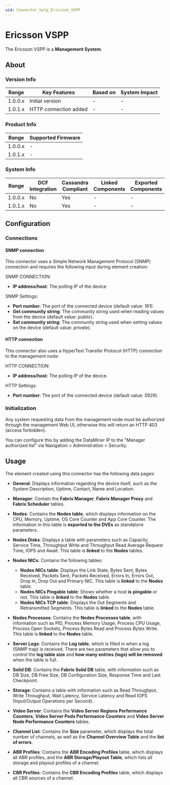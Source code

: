 ```yaml
---
uid: Connector_help_Ericsson_VSPP
---
```


# Ericsson VSPP

The Ericsson VSPP is a **Management System**.

## About

### Version Info

| Range   | Key Features          | Based on | System Impact |
|---------|-----------------------|----------|---------------|
| 1.0.0.x | Initial version       | -        | -             |
| 1.0.1.x | HTTP connection added | -        | -             |

### Product Info

| Range     | Supported Firmware     |
|-----------|------------------------|
| 1.0.0.x   | -                      |
| 1.0.1.x   | -                      |

### System Info

| Range     | DCF Integration     | Cassandra Compliant     | Linked Components     | Exported Components     |
|-----------|---------------------|-------------------------|-----------------------|-------------------------|
| 1.0.0.x   | No                  | Yes                     | -                     | -                       |
| 1.0.1.x   | No                  | Yes                     | -                     | -                       |

## Configuration

### Connections

#### SNMP connection

This connector uses a Simple Network Management Protocol (SNMP) connection and requires the following input during element creation:

SNMP CONNECTION:

- **IP address/host**: The polling IP of the device

SNMP Settings:

- **Port number**: The port of the connected device (default value: *161).*
- **Get community string**: The community string used when reading values from the device (default value: *public*).
- **Set community string**: The community string used when setting values on the device (default value: *private*).

#### HTTP connection

This connector also uses a HyperText Transfer Protocol (HTTP) connection to the management node:

HTTP CONNECTION:

- **IP address/host**: The polling IP of the device.

HTTP Settings:

- **Port number**: The port of the connected device (default value: *5929*).

### Initialization

Any system requesting data from the management node must be authorized through the management Web UI, otherwise this will return an HTTP 403 (access forbidden).

You can configure this by adding the DataMiner IP to the "Manager authorized list" via Navigation \> Administration \> Security.

## Usage

The element created using this connector has the following data pages:

- **General**: Displays information regarding the device itself, such as the System Description, Uptime, Contact, Name and Location.

- **Manager**: Contain the **Fabrix Manager**, **Fabrix Manager Proxy** and **Fabrix Scheduler** tables.

- **Nodes**: Contains the **Nodes table**, which displays information on the CPU, Memory, Uptime, OS Core Counter and App Core Counter. The information in this table is **exported to the DVEs** as standalone parameters.

- **Nodes Disks**: Displays a table with parameters such as Capacity, Service Time, Throughput Write and Throughput Read Average Request Time, IOPS and Await. This table is **linked** to the **Nodes** tables.

- **Nodes NICs**: Contains the following tables:

  - **Nodes NICs** **table**: Displays the Link State, Bytes Sent, Bytes Received, Packets Sent, Packets Received, Errors In, Errors Out, Drop In, Drop Out and Primary NIC. This table is **linked** to the **Nodes** table.
  - **Nodes NICs Pingable** **table**: Shows whether a host **is** **pingable** or not. This table is **linked** to the **Nodes** table.
  - **Nodes NICs TCP** **table**: Displays the Out Segments and Retransmitted Segments. This table is **linked** to the **Nodes** table.

- **Nodes Processes**: Contains the **Nodes Processes table**, with information such as PID, Process Memory Usage, Process CPU Usage, Process Open Sockets, Process Bytes Read and Process Bytes Write. This table is **linked** to the **Nodes** table.

- **Server Logs**: Contains the **Log table**, which is filled in when a log (SNMP trap) is received. There are two parameters that allow you to control the **log table size** and **how many entries (logs) will be removed** when the table is full.

- **Solid DB**: Contains the **Fabrix Solid DB** table, with information such as DB Size, DB Free Size, DB Configuration Size, Response Time and Last Checkpoint.

- **Storage**: Contains a table with information such as Read Throughput, Write Throughput, Wait Latency, Service Latency and Read IOPS (Input/Output Operations per Second).

- **Video Server**: Contains the **Video Server Regions Performance Counters**, **Video Server Pods Performance Counters** and **Video Server Node Performance Counters** tables.

- **Channel List**: Contains the **Size** parameter, which displays the total number of channels, as well as the **Channel Overview Table** and the **list of errors**.

- **ABR Profiles**: Contains the **ABR Encoding Profiles** table, which displays all ABR profiles, and the **ABR Storage/Playout Table**, which lists all storage and playout profiles of a channel.

- **CBR Profiles**: Contains the **CBR Encoding Profiles** table, which displays all CBR sources of a channel.
